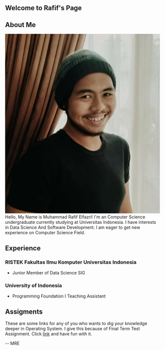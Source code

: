 ## Welcome to Rafif's Page

## About Me
<img src="rafif-profile.png">
Hello, My Name is Muhammad Rafif Elfazri! I'm an Computer Science undergraduate currently studying at Universitas Indonesia. I have interests in Data Science And Software Development. I am eager to get new experience on Computer Science Field.

## Experience
### RISTEK Fakultas Ilmu Komputer Universitas Indonesia
  - Junior Member of Data Science SIG
### University of Indonesia
  - Programming Foundation I Teaching Assistant

## Assigments
These are some links for any of you who wants to dig your knowledge deeper in Operating System. I give this because of Final Term Test Assignment. Click [link](URLs/) and have fun with it.


-- MRE
